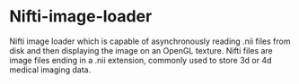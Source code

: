 # Nifti-image-loader
Nifti image loader which is capable of asynchronously reading .nii files from disk and then displaying the image on an OpenGL texture. Nifti files are image files ending in a .nii extension, commonly used to store 3d or
4d medical imaging data.
